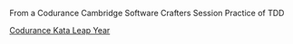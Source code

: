 From a Codurance Cambridge Software Crafters Session
Practice of TDD

[Codurance Kata Leap Year](https://www.codurance.com/katas/leap-year)
